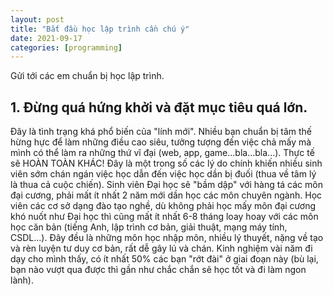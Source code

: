 ```yaml
---
layout: post
title: "Bắt đầu học lập trình cần chú ý"
date: 2021-09-17
categories: [programming]
---
```


Gửi tới các em chuẩn bị học lập trình.

## 1. Đừng quá hứng khởi và đặt mục tiêu quá lớn.

Đây là tình trạng khá phổ biến của "lính mới". Nhiều bạn chuẩn bị tâm thế hừng hực để làm những điều cao siêu, tưởng tượng đến việc chả mấy mà mình có thể làm ra những thứ vĩ đại (web, app, game...bla...bla...). Thực tế sẽ HOÀN TOÀN KHÁC! Đây là một trong số các lý do chính khiến nhiều sinh viên sớm chán ngán việc học dẫn đến việc học dần bị đuối (thua về tâm lý là thua cả cuộc chiến). Sinh viên Đại học sẽ "bầm dập" với hàng tá các môn đại cương, phải mất ít nhất 2 năm mới dần học các môn chuyên ngành. Học viên các cơ sở dạng đào tạo nghề, dù không phải học mấy môn đại cương khó nuốt như Đại học thì cũng mất ít nhất 6-8 tháng loay hoay với các môn học căn bản (tiếng Anh, lập trình cơ bản, giải thuật, mạng máy tính, CSDL...). Đây đều là những môn học nhập môn, nhiều lý thuyết, nặng về tạo và rèn luyện tư duy cơ bản, rất dễ gây lú và chán. Kinh nghiệm vài năm đi dạy cho mình thấy, có ít nhất 50% các bạn "rớt đài" ở giai đoạn này (bù lại, bạn nào vượt qua được thì gần như chắc chắn sẽ học tốt và đi làm ngon lành).


